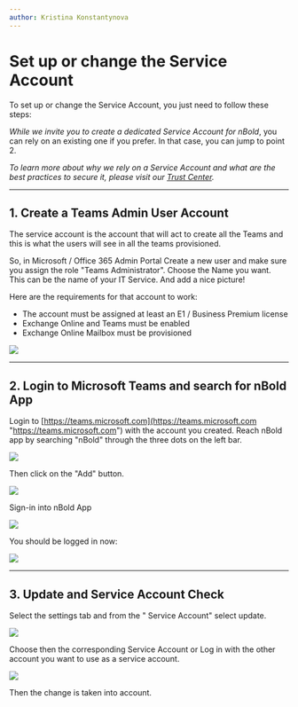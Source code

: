 ```yaml
---
author: Kristina Konstantynova
---
```

# Set up or change the Service Account

To set up or change the Service Account, you just need to follow these steps:

_While we invite you to create a dedicated Service Account for nBold_, you can rely on an existing one if you prefer. In that case, you can jump to point 2.

_To learn more about why we rely on a Service Account and what are the best practices to secure it, please visit our_ [_Trust Center_](/trust-center/trust-center)_._

***

## 1. Create a Teams Admin User Account

The service account is the account that will act to create all the Teams and this is what the users will see in all the teams provisioned.

So, in Microsoft / Office 365 Admin Portal Create a new user and make sure you assign the role "Teams Administrator". Choose the Name you want. This can be the name of your IT Service. And add a nice picture!

Here are the requirements for that account to work:

* The account must be assigned at least an E1 / Business Premium license
* Exchange Online and Teams must be enabled
* Exchange Online Mailbox must be provisioned

![](https://downloads.intercomcdn.com/i/o/164946313/1e6321497d4803963fcde313/image.png)

***

## 2. Login to Microsoft Teams and search for nBold App

Login to [https://teams.microsoft.com](https://teams.microsoft.com "https://teams.microsoft.com") with the account you created. Reach nBold app by searching "nBold" through the three dots on the left bar.

![](https://downloads.intercomcdn.com/i/o/462450073/e4bb47e521339359e6aeff34/Screenshot+2022-02-09+at+19.13.23.png)

Then click on the "Add" button.

![](https://downloads.intercomcdn.com/i/o/462452055/aade15170fed32201e00c5d7/Screenshot+2022-02-09+at+19.19.31.png)

Sign-in into nBold App

![](https://downloads.intercomcdn.com/i/o/462466035/88dd6bc11225e6af2e56048c/sign-in.jpg)

You should be logged in now:

![](https://downloads.intercomcdn.com/i/o/462460356/dc0ad4f63124164169d9e766/Screenshot+2022-02-09+at+19.33.36.png)

***

## 3. Update and Service Account Check

Select the settings tab and from the " Service Account" select update.

![](https://downloads.intercomcdn.com/i/o/462462983/75a38db590623b5866a4609b/Screenshot+2022-02-09+at+19.34.50.png)

Choose then the corresponding Service Account or Log in with the other account you want to use as a service account.

![](https://downloads.intercomcdn.com/i/o/462464297/aab8cecf984076c8ddcadff2/Screenshot+2022-02-09+at+19.39.06.png)

Then the change is taken into account.